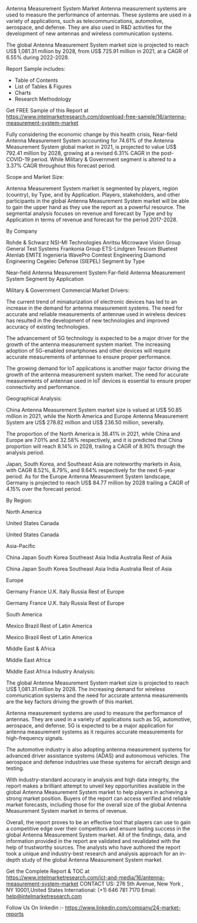  Antenna Measurement System Market 
 Antenna measurement systems are used to measure the performance of antennas. These systems are used in a variety of applications, such as telecommunications, automotive, aerospace, and defense. They are also used in R&D activities for the development of new antennas and wireless communication systems.



The global Antenna Measurement System market size is projected to reach US$ 1,081.31 million by 2028, from US$ 725.91 million in 2021, at a CAGR of 6.55% during 2022-2028.

Report Sample includes:
- Table of Contents
- List of Tables & Figures
- Charts
- Research Methodology

Get FREE Sample of this Report at https://www.intelmarketresearch.com/download-free-sample/16/antenna-measurement-system-market








Fully considering the economic change by this health crisis, Near-field Antenna Measurement System accounting for 74.61% of the Antenna Measurement System global market in 2021, is projected to value US$ 792.41 million by 2028, growing at a revised 6.31% CAGR in the post-COVID-19 period. While Military & Government segment is altered to a 3.37% CAGR throughout this forecast period.

Scope and Market Size:



Antenna Measurement System market is segmented by players, region (country), by Type, and by Application. Players, stakeholders, and other participants in the global Antenna Measurement System market will be able to gain the upper hand as they use the report as a powerful resource. The segmental analysis focuses on revenue and forecast by Type and by Application in terms of revenue and forecast for the period 2017-2028.

By Company



Rohde & Schwarz
NSI-MI Technologies
Anritsu
Microwave Vision Group
General Test Systems
Frankonia Group
ETS-Lindgren
Tescom
Bluetest
Atenlab
EMITE Ingenieria
WavePro
Comtest Engineering
Diamond Engineering
Cegelec Defense (SIEPEL)
Segment by Type



Near-field Antenna Measurement System
Far-field Antenna Measurement System
Segment by Application



Military & Government
Commercial
Market Drivers:



The current trend of miniaturization of electronic devices has led to an increase in the demand for antenna measurement systems. The need for accurate and reliable measurements of antennae used in wireless devices has resulted in the development of new technologies and improved accuracy of existing technologies.



The advancement of 5G technology is expected to be a major driver for the growth of the antenna measurement system market. The increasing adoption of 5G-enabled smartphones and other devices will require accurate measurements of antennae to ensure proper performance.



The growing demand for IoT applications is another major factor driving the growth of the antenna measurement system market. The need for accurate measurements of antennae used in IoT devices is essential to ensure proper connectivity and performance.

Geographical Analysis:



China Antenna Measurement System market size is valued at US$ 50.85 million in 2021, while the North America and Europe Antenna Measurement System are US$ 278.82 million and US$ 236.50 million, severally.



The proportion of the North America is 38.41% in 2021, while China and Europe are 7.01% and 32.58% respectively, and it is predicted that China proportion will reach 8.14% in 2028, trailing a CAGR of 8.90% through the analysis period.



Japan, South Korea, and Southeast Asia are noteworthy markets in Asia, with CAGR 8.52%, 8.79%, and 9.64% respectively for the next 6-year period. As for the Europe Antenna Measurement System landscape, Germany is projected to reach US$ 84.77 million by 2028 trailing a CAGR of 4.15% over the forecast period.





By Region:



North America


United States
Canada


United States
Canada


Asia-Pacific


China
Japan
South Korea
Southeast Asia
India
Australia
Rest of Asia


China
Japan
South Korea
Southeast Asia
India
Australia
Rest of Asia


Europe


Germany
France
U.K.
Italy
Russia
Rest of Europe


Germany
France
U.K.
Italy
Russia
Rest of Europe


South America


Mexico
Brazil
Rest of Latin America


Mexico
Brazil
Rest of Latin America


Middle East & Africa


Middle East
Africa


Middle East
Africa
Industry Analysis:



The global Antenna Measurement System market size is projected to reach US$ 1,081.31 million by 2028. The increasing demand for wireless communication systems and the need for accurate antenna measurements are the key factors driving the growth of this market.



Antenna measurement systems are used to measure the performance of antennas. They are used in a variety of applications such as 5G, automotive, aerospace, and defense. 5G is expected to be a major application for antenna measurement systems as it requires accurate measurements for high-frequency signals.



The automotive industry is also adopting antenna measurement systems for advanced driver assistance systems (ADAS) and autonomous vehicles. The aerospace and defense industries use these systems for aircraft design and testing.



With industry-standard accuracy in analysis and high data integrity, the report makes a brilliant attempt to unveil key opportunities available in the global Antenna Measurement System market to help players in achieving a strong market position. Buyers of the report can access verified and reliable market forecasts, including those for the overall size of the global Antenna Measurement System market in terms of revenue.



Overall, the report proves to be an effective tool that players can use to gain a competitive edge over their competitors and ensure lasting success in the global Antenna Measurement System market. All of the findings, data, and information provided in the report are validated and revalidated with the help of trustworthy sources. The analysts who have authored the report took a unique and industry-best research and analysis approach for an in-depth study of the global Antenna Measurement System market.

Get the Complete Report & TOC at https://www.intelmarketresearch.com/ict-and-media/16/antenna-measurement-system-market
CONTACT US:
276 5th Avenue, New York , NY 10001,United States
International: (+1) 646 781 7170
Email: help@intelmarketresearch.com

Follow Us On linkedin :- https://www.linkedin.com/company/24-market-reports
